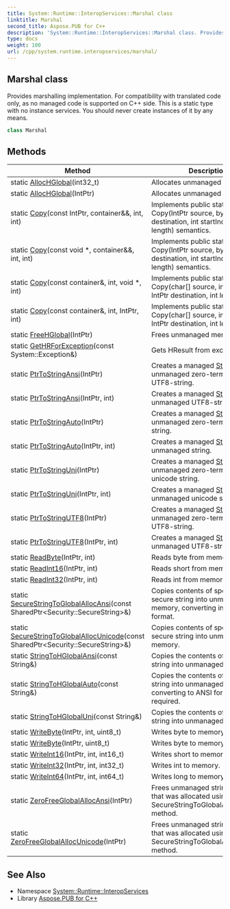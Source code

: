 ```yaml
---
title: System::Runtime::InteropServices::Marshal class
linktitle: Marshal
second_title: Aspose.PUB for C++
description: 'System::Runtime::InteropServices::Marshal class. Provides marshalling implementation. For compatibility with translated code only, as no managed code is supported on C++ side. This is a static type with no instance services. You should never create instances of it by any means in C++.'
type: docs
weight: 100
url: /cpp/system.runtime.interopservices/marshal/
---
```

## Marshal class


Provides marshalling implementation. For compatibility with translated code only, as no managed code is supported on C++ side. This is a static type with no instance services. You should never create instances of it by any means.

```cpp
class Marshal
```

## Methods

| Method | Description |
| --- | --- |
| static [AllocHGlobal](./allochglobal/)(int32_t) | Allocates unmanaged memory. |
| static [AllocHGlobal](./allochglobal/)(IntPtr) | Allocates unmanaged memory. |
| static [Copy](./copy/)(const IntPtr, container\&&, int, int) | Implements public static void Copy(IntPtr source, byte[] destination, int startIndex, int length) semantics. |
| static [Copy](./copy/)(const void *, container\&&, int, int) | Implements public static void Copy(IntPtr source, byte[] destination, int startIndex, int length) semantics. |
| static [Copy](./copy/)(const container\&, int, void *, int) | Implements public static void Copy(char[] source, int startIndex, IntPtr destination, int length). |
| static [Copy](./copy/)(const container\&, int, IntPtr, int) | Implements public static void Copy(char[] source, int startIndex, IntPtr destination, int length). |
| static [FreeHGlobal](./freehglobal/)(IntPtr) | Frees unmanaged memory. |
| static [GetHRForException](./gethrforexception/)(const System::Exception\&) | Gets HResult from exception. |
| static [PtrToStringAnsi](./ptrtostringansi/)(IntPtr) | Creates a managed [String](../../system/string/) from an unmanaged zero-terminated UTF8-string. |
| static [PtrToStringAnsi](./ptrtostringansi/)(IntPtr, int) | Creates a managed [String](../../system/string/) from an unmanaged UTF8-string. |
| static [PtrToStringAuto](./ptrtostringauto/)(IntPtr) | Creates a managed [String](../../system/string/) from an unmanaged zero-terminated string. |
| static [PtrToStringAuto](./ptrtostringauto/)(IntPtr, int) | Creates a managed [String](../../system/string/) from an unmanaged string. |
| static [PtrToStringUni](./ptrtostringuni/)(IntPtr) | Creates a managed [String](../../system/string/) from an unmanaged zero-terminated unicode string. |
| static [PtrToStringUni](./ptrtostringuni/)(IntPtr, int) | Creates a managed [String](../../system/string/) from an unmanaged unicode string. |
| static [PtrToStringUTF8](./ptrtostringutf8/)(IntPtr) | Creates a managed [String](../../system/string/) from an unmanaged zero-terminated UTF8-string. |
| static [PtrToStringUTF8](./ptrtostringutf8/)(IntPtr, int) | Creates a managed [String](../../system/string/) from an unmanaged UTF8-string. |
| static [ReadByte](./readbyte/)(IntPtr, int) | Reads byte from memory. |
| static [ReadInt16](./readint16/)(IntPtr, int) | Reads short from memory. |
| static [ReadInt32](./readint32/)(IntPtr, int) | Reads int from memory. |
| static [SecureStringToGlobalAllocAnsi](./securestringtoglobalallocansi/)(const SharedPtr\<Security::SecureString\>\&) | Copies contents of specified secure string into unmanaged memory, converting into ANSI format. |
| static [SecureStringToGlobalAllocUnicode](./securestringtoglobalallocunicode/)(const SharedPtr\<Security::SecureString\>\&) | Copies contents of specified secure string into unmanaged memory. |
| static [StringToHGlobalAnsi](./stringtohglobalansi/)(const String\&) | Copies the contents of a specified string into unmanaged memory. |
| static [StringToHGlobalAuto](./stringtohglobalauto/)(const String\&) | Copies the contents of a specified string into unmanaged memory, converting to ANSI format if required. |
| static [StringToHGlobalUni](./stringtohglobaluni/)(const String\&) | Copies the contents of a specified string into unmanaged memory. |
| static [WriteByte](./writebyte/)(IntPtr, int, uint8_t) | Writes byte to memory. |
| static [WriteByte](./writebyte/)(IntPtr, uint8_t) | Writes byte to memory. |
| static [WriteInt16](./writeint16/)(IntPtr, int, int16_t) | Writes short to memory. |
| static [WriteInt32](./writeint32/)(IntPtr, int, int32_t) | Writes int to memory. |
| static [WriteInt64](./writeint64/)(IntPtr, int, int64_t) | Writes long to memory. |
| static [ZeroFreeGlobalAllocAnsi](./zerofreeglobalallocansi/)(IntPtr) | Frees unmanaged string pointer that was allocated using the SecureStringToGlobalAllocAnsi method. |
| static [ZeroFreeGlobalAllocUnicode](./zerofreeglobalallocunicode/)(IntPtr) | Frees unmanaged string pointer that was allocated using the SecureStringToGlobalAllocUnicode method. |
## See Also

* Namespace [System::Runtime::InteropServices](../)
* Library [Aspose.PUB for C++](../../)
